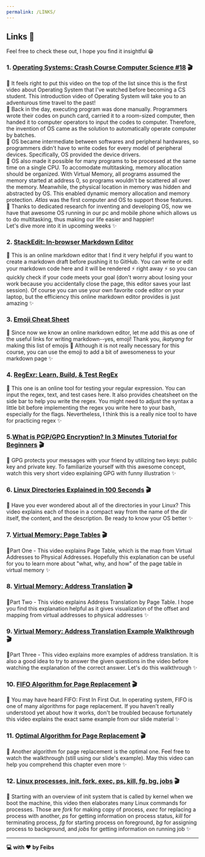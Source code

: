 ```yaml
---
permalink: /LINKS/
---
```


## Links 📌
Feel free to check these out, I hope you find it insightful 😁   

### 1. [Operating Systems: Crash Course Computer Science #18](https://www.youtube.com/watch?v=26QPDBe-NB8) 🎬  
📍 It feels right to put this video on the top of the list since this is the first video about Operating System that I've watched before becoming a CS student. This introduction video of Operating System will take you to an adventurous time travel to the past!  
📍 Back in the day, executing program was done manually. Programmers wrote their codes on punch card, carried it to a room-sized computer, then handed it to computer operators to input the codes to computer. Therefore, the invention of OS came as the solution to automatically operate computer by batches.  
📍 OS became intermediate between softwares and peripheral hardwares, so programmers didn't have to write codes for every model of peripheral devices. Specifically, OS provided the device drivers.  
📍 OS also made it possible for many programs to be processed at the same time on a single CPU. To accomodate multitasking, memory allocation should be organized. With Virtual Memory, all programs assumed the memory started at address 0, so programs wouldn't be scattered all over the memory. Meanwhile, the physical location in memory was hidden and abstracted by OS. This enabled dynamic memory allocation and memory protection. _Atlas_ was the first computer and OS to support those features.  
📍 Thanks to dedicated research for inventing and developing OS, now we have that awesome OS running in our pc and mobile phone which allows us to do multitasking, thus making our life easier and happier!  
Let's dive more into it in upcoming weeks ✨   

### 2. [StackEdit: In-browser Markdown Editor](https://stakedit.io/app#) 
📍 This is an online markdown editor that I find it very helpful if you want to create a markdown draft before pushing it to GitHub. You can write or edit your markdown code here and it will be rendered ⚡ right away ⚡ so you can quickly check if your code meets your goal (don't worry about losing your work because you accidentally close the page, this editor saves your last session). Of course you can use your own favorite code editor on your laptop, but the efficiency this online markdown editor provides is just amazing  ✨ 

### 3. [Emoji Cheat Sheet](https://github.com/ikatyang/emoji-cheat-sheet/blob/master/README.md#computer)
📍 Since now we know an online markdown editor, let me add this as one of the useful links for writing markdown--yes, emoji! Thank you, _ikatyang_ for making this list of emojis 🙌 Although it is not really necessary for this course, you can use the emoji to add a bit of awesomeness to your markdown page ✨ 

### 4. [RegExr: Learn, Build, & Test RegEx](https://regexr.com/)
📍 This one is an online tool for testing your regular expression. You can input the regex, text, and test cases here. It also provides cheatsheet on the side bar to help you write the regex. You might need to adjust the syntax a little bit before implementing the regex you write here to your bash, especially for the flags. Nevertheless, I think this is a really nice tool to have for practicing regex ✨

### 5.[What is PGP/GPG Encryption? In 3 Minutes Tutorial for Beginners](https://www.youtube.com/watch?v=1-MPcUHhXoc) 🎬
📍 GPG protects your messages with your friend by utilizing two keys: public key and private key. To familiarize yourself with this awesome concept, watch this very short video explaining GPG with funny illustration ✨ 

### 6. [Linux Directories Explained in 100 Seconds](https://www.youtube.com/watch?v=42iQKuQodW4) 🎬
📍 Have you ever wondered about all of the directories in your Linux? This video explains each of those in a compact way from the name of the dir itself, the content, and the description. Be ready to know your OS better ✨

### 7. [Virtual Memory: Page Tables](https://www.youtube.com/watch?v=KNUJhZCQZ9c) 🎬
📍Part One - This video explains Page Table, which is the map from Virtual Addresses to Physical Addresses. Hopefully this explanation can be useful for you to learn more about "what, why, and how" of the page table in virtual memory ✨

### 8. [Virtual Memory: Address Translation](https://www.youtube.com/watch?v=ZjKS1IbiGDA) 🎬
📍Part Two - This video explains Address Translation by Page Table. I hope you find this explanation helpful as it gives visualization of the offset and mapping from virtual addresses to physical addresses ✨

### 9. [Virtual Memory: Address Translation Example Walkthrough](https://www.youtube.com/watch?v=6neHHkI0Z0o) 🎬
📍Part Three - This video explains more examples of address translation. It is also a good idea to try to answer the given questions in the video before watching the explanation of the correct answer. Let's do this walkthrough ✨ 

### 10. [FIFO Algorithm for Page Replacement](https://www.youtube.com/watch?v=nkV11C8G998) 🎬
📍 You may have heard FIFO: First In First Out. In operating system, FIFO is one of many algorithms for page replacement. If you haven't really understood yet about how it works, don't be troubled because fortunately this video explains the exact same example from our slide material ✨

### 11. [Optimal Algorithm for Page Replacement](https://www.youtube.com/watch?v=LvBpXzqKWDE) 🎬
📍 Another algorithm for page replacement is the optimal one. Feel free to watch the walkthrough (still using our slide's example). May this video can help you comprehend this chapter even more ✨ 

### 12. [Linux processes, init, fork, exec, ps, kill, fg, bg, jobs](https://www.youtube.com/watch?v=TJzltwv7jJs) 🎬
📍 Starting with an overview of init system that is called by kernel when we boot the machine, this video then elaborates many Linux commands for processes. Those are _fork_ for making copy of process, _exec_ for replacing a process with another, _ps_ for getting information on process status, _kill_ for terminating process, _fg_ for starting process on foreground, _bg_ for assigning process to background, and _jobs_ for getting information on running job ✨ 

___

__💻 with ♥️ by Feibs__
